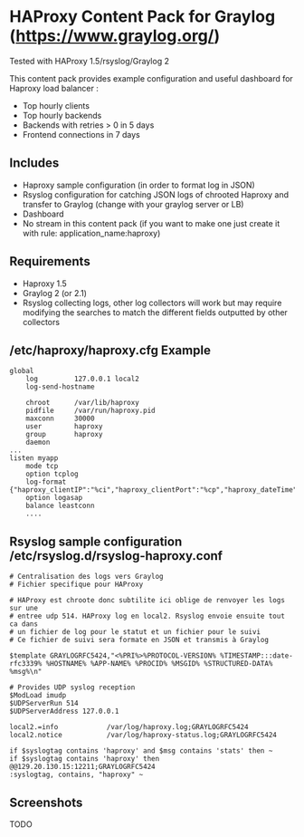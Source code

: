 # HAProxy Content Pack for Graylog (https://www.graylog.org/)

Tested with HAProxy 1.5/rsyslog/Graylog 2

This content pack provides example configuration and useful dashboard for Haproxy load balancer :
* Top hourly clients
* Top hourly backends
* Backends with retries > 0 in 5 days
* Frontend connections in 7 days

## Includes

* Haproxy sample configuration (in order to format log in JSON)
* Rsyslog configuration for catching JSON logs of chrooted Haproxy and transfer to Graylog (change with your graylog server or LB)
* Dashboard
* No stream in this content pack (if you want to make one just create it with rule: application_name:haproxy)

## Requirements

* Haproxy 1.5
* Graylog 2 (or 2.1)
* Rsyslog collecting logs, other log collectors will work but may require modifying the searches to match the different fields outputted by other collectors

## /etc/haproxy/haproxy.cfg Example
```
global
    log         127.0.0.1 local2
    log-send-hostname

    chroot      /var/lib/haproxy
    pidfile     /var/run/haproxy.pid
    maxconn     30000
    user        haproxy
    group       haproxy
    daemon
...
listen myapp
    mode tcp
    option tcplog
    log-format {"haproxy_clientIP":"%ci","haproxy_clientPort":"%cp","haproxy_dateTime":"%t","haproxy_frontendNameTransport":"%ft","haproxy_backend":"%b","haproxy_serverName":"%s","haproxy_Tw":"%Tw","haproxy_Tc":"%Tc","haproxy_Tt":"%Tt","haproxy_bytesRead":"%B","haproxy_terminationState":"%ts","haproxy_actconn":%ac,"haproxy_FrontendCurrentConn":%fc,"haproxy_backendCurrentConn":%bc,"haproxy_serverConcurrentConn":%sc,"haproxy_retries":%rc,"haproxy_srvQueue":%sq,"haproxy_backendQueue":%bq,"haproxy_backendSourceIP":"%bi","haproxy_backendSourcePort":"%bp"}
    option logasap
    balance leastconn
	....

```


## Rsyslog sample configuration /etc/rsyslog.d/rsyslog-haproxy.conf
```
# Centralisation des logs vers Graylog
# Fichier specifique pour HAProxy

# HAProxy est chroote donc subtilite ici oblige de renvoyer les logs sur une
# entree udp 514. HAProxy log en local2. Rsyslog envoie ensuite tout ca dans
# un fichier de log pour le statut et un fichier pour le suivi
# Ce fichier de suivi sera formate en JSON et transmis à Graylog

$template GRAYLOGRFC5424,"<%PRI%>%PROTOCOL-VERSION% %TIMESTAMP:::date-rfc3339% %HOSTNAME% %APP-NAME% %PROCID% %MSGID% %STRUCTURED-DATA% %msg%\n"

# Provides UDP syslog reception
$ModLoad imudp
$UDPServerRun 514
$UDPServerAddress 127.0.0.1

local2.=info            /var/log/haproxy.log;GRAYLOGRFC5424
local2.notice           /var/log/haproxy-status.log;GRAYLOGRFC5424

if $syslogtag contains 'haproxy' and $msg contains 'stats' then ~
if $syslogtag contains 'haproxy' then @@129.20.130.15:12211;GRAYLOGRFC5424
:syslogtag, contains, "haproxy" ~

```

## Screenshots

TODO
